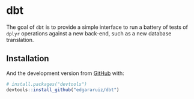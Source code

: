 
<!-- README.md is generated from README.Rmd. Please edit that file -->

# dbt

<!-- badges: start -->
<!-- badges: end -->

The goal of `dbt` is to provide a simple interface to run a battery of
tests of `dplyr` operations against a new back-end, such as a new
database translation.

## Installation

And the development version from [GitHub](https://github.com/) with:

``` r
# install.packages("devtools")
devtools::install_github("edgararuiz/dbt")
```
